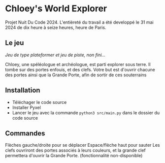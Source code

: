 # Chloey's World Explorer
Projet Nuit Du Code 2024. L'entièreté du travail a été developpé le 31 mai 2024 de dix heure à seize heures, heure de Paris.

## Le jeu
*Jeu de type plateformer et jeu de piste, non fini...*

Chloey, une spéléologue et archéologue, est parti explorer sous terre. Il tombe sur des portes enfouis, et des clefs. Votre but est d'ouvrir chacune des portes ainsi que la Grande Porte, afin de sortir de ces souterrains

## Installation

- Téléchager le code source
- Installer Pyxel
- Lancer le jeu avec la commande `python3 src/main.py` dans le dossier du code source

## Commandes
Flèches gauche/droite pour se déplacer
Espace/flèche haut pour sauter
Les clefs ouvriront des portes associés à leurs couleurs, et la grande clef permettera d'ouvrir la Grande Porte. (fonctionnalité non-disponible)
